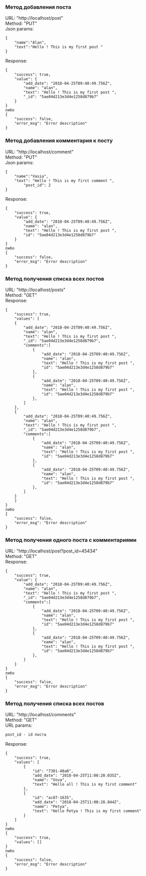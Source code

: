 ### Метод добавления поста

URL: "http://localhost/post" <br />
Method: "PUT" <br />
Json params: 
```
{
	"name":"Alan",
	"text":"Hello ! This is my first post "
}
```
Response: 
```
{
    "success": true,
    "value": {
        "add_date": "2018-04-25T09:40:49.756Z",
        "name": "alan",
        "text": "Hello ! This is my first post ",
        "_id": "5ae04d213e3d4e1258d879b7"
    }
}
либо
{
    "success": false,
    "error_msg": "Error description"
}
```


### Метод добавления комментария к посту

URL: "http://localhost/comment"<br />
Method: "PUT"<br />
Json params: 
```
{
	"name":"Vasia",
	"text": "Hello ! This is my first comment ",
    	"post_id": 2
}
```
Response: 
```
{
    "success": true,
    "value": {
        "add_date": "2018-04-25T09:40:49.756Z",
        "name": "alan",
        "text": "Hello ! This is my first post ",
        "id": "5ae04d213e3d4e1258d879b7"
    }
}
либо
{
    "success": false,
    "error_msg": "Error description"
}
```



### Метод получения списка всех постов

URL: "http://localhost/posts"<br />
Method: "GET"<br />
Response: 
```
{
    "success": true,
    "values": [
    {
        "add_date": "2018-04-25T09:40:49.756Z",
        "name": "alan",
        "text": "Hello ! This is my first post ",
        "_id": "5ae04d213e3d4e1258d879b7",
        "comments":[
            {
                "add_date": "2018-04-25T09:40:49.756Z",
                "name": "alan",
                "text": "Hello ! This is my first post ",
                "id": "5ae04d213e3d4e1258d879b7"
            },
            {
                "add_date": "2018-04-25T09:40:49.756Z",
                "name": "alan",
                "text": "Hello ! This is my first post ",
                "id": "5ae04d213e3d4e1258d879b7"
            },
        ]
    },
    {
        "add_date": "2018-04-25T09:40:49.756Z",
        "name": "alan",
        "text": "Hello ! This is my first post ",
        "_id": "5ae04d213e3d4e1258d879b7",
        "comments":[
            {
                "add_date": "2018-04-25T09:40:49.756Z",
                "name": "alan",
                "text": "Hello ! This is my first post ",
                "id": "5ae04d213e3d4e1258d879b7"
            },
            {
                "add_date": "2018-04-25T09:40:49.756Z",
                "name": "alan",
                "text": "Hello ! This is my first post ",
                "id": "5ae04d213e3d4e1258d879b7"
            },
        ]
    }    
    ]
}
либо
{
    "success": false,
    "error_msg": "Error description"
}
```

### Метод получения одного поста с комментариями

URL: "http://localhost/post?post_id=45434"<br />
Method: "GET"<br />
Response: 
```
{
    "success": true,
    "value": {
        "add_date": "2018-04-25T09:40:49.756Z",
        "name": "alan",
        "text": "Hello ! This is my first post ",
        "_id": "5ae04d213e3d4e1258d879b7",
        "comments":[
            {
                "add_date": "2018-04-25T09:40:49.756Z",
                "name": "alan",
                "text": "Hello ! This is my first post ",
                "id": "5ae04d213e3d4e1258d879b7"
            },
            {
                "add_date": "2018-04-25T09:40:49.756Z",
                "name": "alan",
                "text": "Hello ! This is my first post ",
                "id": "5ae04d213e3d4e1258d879b7"
            },
        ]
    }    
}
либо
{
    "success": false,
    "error_msg": "Error description"
}
```


### Метод получения списка всех постов
URL: "http://localhost/comments"<br />
Method: "GET"<br />
URL params: 
```
post_id - id поста
```
Response: 
```
{
    "success": true,
    "values": [
        {
            "id": "7301-48a0",
            "add_date": "2018-04-25T11:08:20.035Z",
            "name": "Vova",
            "text": "Hello all ! This is my first comment"
        },
        {
            "id": "ac87-1635",
            "add_date": "2018-04-25T11:08:28.844Z",
            "name": "Petya",
            "text": "Hello Petya ! This is my first comment"
        }
    ]
}
либо
{
    "success": true,
    "values": []
}
либо
{
    "success": false,
    "error_msg": "Error description"
}
```
